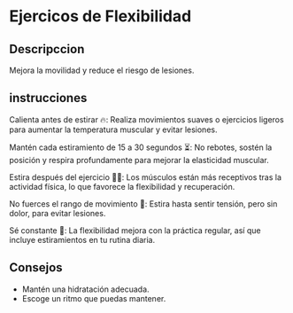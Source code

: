 # Ejercicos de Flexibilidad

## Descripccion 
Mejora la movilidad y reduce el riesgo de lesiones.

## instrucciones

Calienta antes de estirar 🔥: Realiza movimientos suaves o ejercicios ligeros para aumentar la temperatura muscular y evitar lesiones.

Mantén cada estiramiento de 15 a 30 segundos ⏳: No rebotes, sostén la posición y respira profundamente para mejorar la elasticidad muscular.

Estira después del ejercicio 🧘‍♂️: Los músculos están más receptivos tras la actividad física, lo que favorece la flexibilidad y recuperación.

No fuerces el rango de movimiento 🚫: Estira hasta sentir tensión, pero sin dolor, para evitar lesiones.

Sé constante 📅: La flexibilidad mejora con la práctica regular, así que incluye estiramientos en tu rutina diaria.

## Consejos
- Mantén una hidratación adecuada.
- Escoge un ritmo que puedas mantener.